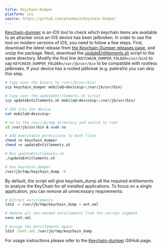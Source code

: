 ```yaml
---
title: Keychain-Dumper
platform: ios
source: https://github.com/ptoomey3/Keychain-Dumper
---
```


[Keychain-dumper](https://github.com/ptoomey3/Keychain-Dumper/releases "keychain-dumper") is an iOS tool to check which keychain items are available to an attacker once an iOS device has been jailbroken. In order to use the tool on modern versions of iOS, you need to follow a few steps. First, download the latest release from [the Keychain-Dumper releases page](https://github.com/ptoomey3/Keychain-Dumper/releases), and unzip the package. Next, download the [updateEntitlements.sh](https://raw.githubusercontent.com/ptoomey3/Keychain-Dumper/refs/heads/master/updateEntitlements.sh) script to the same directory. Modify the first line (`KEYCHAIN_DUMPER_FOLDER=/usr/bin`) to say `KEYCHAIN_DUMPER_FOLDER=/var/jb/usr/bin` to be compatible with rootless jailbreaks. If your device has a rooted jailbreak (e.g. palera1n) you can skip this step.

```bash
# Copy over the binary to /var/jb/usr/bin/
scp keychain_dumper mobile@<deviceip>:/var/jb/usr/bin/

# Copy over the updateEntitlements.sh script
scp updateEntitlements.sh mobile@<deviceip>:/var/jb/usr/bin/

# SSH into the device
ssh mobile@<deviceip>

# Go to the /var/jb/tmp directory and switch to root
cd /var/jb/usr/bin & sudo su

# Add executable permissions to both files
chmod +x keychain_dumper
chmod +x updateEntitlements.sh

# Run updateEntitlements.sh
./updateEntitlements.sh

# Run keychain_dumper
/var/jb/tmp/keychain_dump -h
```

By default, the script will give keychain_dump all the required entitlements to analyze the KeyChain for all installed applications. To focus on a single application, you can remove all unnecessary requirements:

```bash
# Extract entitlements
ldid -e /var/jb/tmp/keychain_dump > ent.xml

# Remove all non-needed entitlements from the <array> segment
nano ent.xml

# Assign the entitlements again
ldid -Sent.xml /var/jb/tmp/keychain_dump
```

For usage instructions please refer to the [Keychain-dumper](https://github.com/mechanico/Keychain-Dumper "keychain-dumper") GitHub page.
